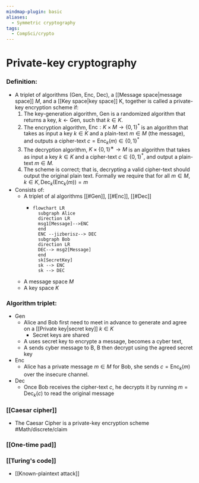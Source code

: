 ```yaml
---
mindmap-plugin: basic
aliases:
  - Symmetric cryptography
tags:
  - CompSci/crypto
---
```

# Private-key cryptography
### Definition:
- A triplet of algorithms (Gen, Enc, Dec), a [[Message space|message space]] $M$, and a [[Key space|key space]] K$,$ together is called a private-key encryption scheme if:  
	1. The key-generation algorithm, Gen is a randomized algorithm that returns a key,  $k ← \text{Gen}$, such that $k ∈ K$.  
	2. The encryption algorithm, $\text{Enc}: K × M → \{0, 1\}^*$ is an algorithm that takes as input a key $k ∈ K$ and a plain-text $m ∈ M$ (the message), and outputs a cipher-text $c = \text{Enc}_k (m) ∈ \{0, 1\}^*$  
	3. The decryption algorithm, $K × \{0, 1\}^∗ → M$ is an algorithm that takes as input a key $k ∈ K$ and a cipher-text $c ∈ \{0, 1\}^*$, and output a plain-text $m ∈ M$.
	4. The scheme is correct; that is, decrypting a valid cipher-text should output the original plain text. Formally we require that for all $m ∈ M, k ∈ K,  \text{Dec}_k (\text{Enc}_k (m)) = m$
- Consists of:
	- A triplet of al algorithms [[#Gen]], [[#Enc]], [[#Dec]]
		- ```mermaid
		  flowchart LR
			subgraph Alice
			direction LR
			msg1[Message]-->ENC
			end
			ENC --jizberisz--> DEC
			subgraph Bob
			direction LR
			DEC--> msg2[Message]
			end
			sk[SecretKey]
			sk --> ENC
			sk --> DEC
	- A message space $M$
	- A key space $K$
### Algorithm triplet:
-  Gen
	- Alice and Bob first need to meet in advance to generate and agree on a [[Private key|secret key]] $k\in K$
		- Secret keys are shared
	- A uses secret key to encrypte a message, becomes a cyber text,
	- A sends cyber message to B, B then decrypt using the agreed secret key
-  Enc
	- Alice has a private message $m ∈ M$ for Bob, she sends $c = \text{Enc}_k (m)$ over the insecure channel.
-  Dec
	- Once Bob receives the cipher-text $c$, he decrypts it by running $m = \text{Dec}_k (c)$ to read the original message
### [[Caesar cipher]]
- The Caesar Cipher is a private-key encryption scheme #Math/discrete/claim 
### [[One-time pad]]
### [[Turing's code]]
- [[Known-plaintext attack]]